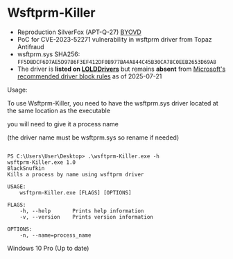# Wsftprm-Killer
- Reproduction SilverFox (APT-Q-27) [BYOVD](https://paper.seebug.org/3337/)
- PoC for CVE-2023-52271 vulnerability in wsftprm driver from Topaz Antifraud
- wsftprm.sys SHA256: `FF5DBDCF6D7AE5D97B6F3EF412DF0B977BA4A844C45B30CA78C0EEB2653D69A8`
- The driver is **listed on [LOLDDrivers](https://www.loldrivers.io/)** but remains **absent** from [Microsoft's recommended driver block rules](https://learn.microsoft.com/en-us/windows/security/application-security/application-control/windows-defender-application-control/design/microsoft-recommended-driver-block-rules) as of 2025-07-21



Usage:

To use Wsftprm-Killer, you need to have the wsftprm.sys driver located at the same location as the executable

you will need to give it a process name

(the driver name must be wsftprm.sys so rename if needed)

```text

PS C:\Users\User\Desktop> .\wsftprm-Killer.exe -h
wsftprm-Killer.exe 1.0
BlackSnufkin
Kills a process by name using wsftprm driver

USAGE:
    wsftprm-Killer.exe [FLAGS] [OPTIONS]

FLAGS:
    -h, --help       Prints help information
    -v, --version    Prints version information

OPTIONS:
    -n, --name=process_name
```


Windows 10 Pro (Up to date)



